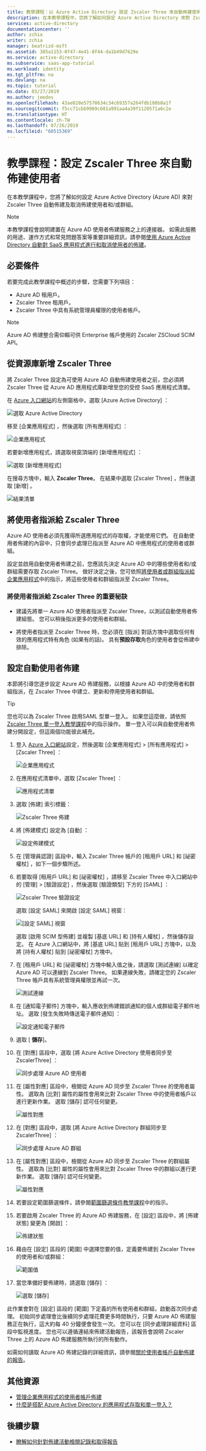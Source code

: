 ```yaml
---
title: 教學課程：以 Azure Active Directory 設定 Zscaler Three 來自動佈建使用者 | Microsoft Docs
description: 在本教學課程中，您將了解如何設定 Azure Active Directory 來對 Zscaler Three 自動佈建及取消佈建使用者帳戶。
services: active-directory
documentationcenter: ''
author: zchia
writer: zchia
manager: beatrizd-msft
ms.assetid: 385a1153-0f47-4e41-8f44-da1b49d7629e
ms.service: active-directory
ms.subservice: saas-app-tutorial
ms.workload: identity
ms.tgt_pltfrm: na
ms.devlang: na
ms.topic: tutorial
ms.date: 03/27/2019
ms.author: jeedes
ms.openlocfilehash: 43ae028e57578634c34c69357a264fdb180b8a1f
ms.sourcegitcommit: f5cc71cbb9969c681a991aa4a39f1120571a6c2e
ms.translationtype: HT
ms.contentlocale: zh-TW
ms.lasthandoff: 07/26/2019
ms.locfileid: "68515369"
---
```

# <a name="tutorial-configure-zscaler-three-for-automatic-user-provisioning"></a>教學課程：設定 Zscaler Three 來自動佈建使用者

在本教學課程中，您將了解如何設定 Azure Active Directory (Azure AD) 來對 Zscaler Three 自動佈建及取消佈建使用者和/或群組。

> [!NOTE]
> 本教學課程會說明建置在 Azure AD 使用者佈建服務之上的連接器。 如需此服務的用途、運作方式和常見問題答案等重要詳細資訊，請參閱[使用 Azure Active Directory 自動對 SaaS 應用程式進行和取消使用者的佈建](../active-directory-saas-app-provisioning.md)。

## <a name="prerequisites"></a>必要條件

若要完成此教學課程中概述的步驟，您需要下列項目：

* Azure AD 租用戶。
* Zscaler Three 租用戶。
* Zscaler Three 中具有系統管理員權限的使用者帳戶。

> [!NOTE]
> Azure AD 佈建整合需仰賴可供 Enterprise 帳戶使用的 Zscaler ZSCloud SCIM API。

## <a name="adding-zscaler-three-from-the-gallery"></a>從資源庫新增 Zscaler Three

將 Zscaler Three 設定為可使用 Azure AD 自動佈建使用者之前，您必須將 Zscaler Three 從 Azure AD 應用程式庫新增至您的受控 SaaS 應用程式清單。

在 [Azure 入口網站](https://portal.azure.com)的左側窗格中，選取 [Azure Active Directory]  ：

![選取 Azure Active Directory](common/select-azuread.png)

移至 [企業應用程式]  ，然後選取 [所有應用程式]  ：

![企業應用程式](common/enterprise-applications.png)

若要新增應用程式，請選取視窗頂端的 [新增應用程式]  ：

![選取 [新增應用程式]](common/add-new-app.png)

在搜尋方塊中，輸入 **Zscaler Three**。 在結果中選取 [Zscaler Three]  ，然後選取 [新增]  。

![結果清單](common/search-new-app.png)

## <a name="assign-users-to-zscaler-three"></a>將使用者指派給 Zscaler Three

Azure AD 使用者必須先獲得所選應用程式的存取權，才能使用它們。 在自動使用者佈建的內容中，只會同步處理已指派至 Azure AD 中應用程式的使用者或群組。

設定並啟用自動使用者佈建之前，您應該先決定 Azure AD 中的哪些使用者和/或群組需要存取 Zscaler Three。 做好決定之後，您可依照[將使用者或群組指派給企業應用程式](https://docs.microsoft.com/azure/active-directory/active-directory-coreapps-assign-user-azure-portal)中的指示，將這些使用者和群組指派至 Zscaler Three。

### <a name="important-tips-for-assigning-users-to-zscaler-three"></a>將使用者指派給 Zscaler Three 的重要秘訣

* 建議先將單一 Azure AD 使用者指派至 Zscaler Three，以測試自動使用者佈建組態。 您可以稍後指派更多的使用者和群組。

* 將使用者指派至 Zscaler Three 時，您必須在 [指派] 對話方塊中選取任何有效的應用程式特有角色 (如果有的話)。 具有**預設存取**角色的使用者會從佈建中排除。

## <a name="set-up-automatic-user-provisioning"></a>設定自動使用者佈建

本節將引導您逐步設定 Azure AD 佈建服務，以根據 Azure AD 中的使用者和群組指派，在 Zscaler Three 中建立、更新和停用使用者和群組。

> [!TIP]
> 您也可以為 Zscaler Three 啟用SAML 型單一登入。 如果您這麼做，請依照 [Zscaler Three 單一登入教學課程](zscaler-three-tutorial.md)中的指示操作。 單一登入可以與自動使用者佈建分開設定，但這兩個功能彼此補充。

1. 登入 [Azure 入口網站](https://portal.azure.com)設定，然後選取 [企業應用程式]   > [所有應用程式]   > [Zscaler Three]  ：

    ![企業應用程式](common/enterprise-applications.png)

2. 在應用程式清單中，選取 [Zscaler Three]  ：

    ![應用程式清單](common/all-applications.png)

3. 選取 [佈建]  索引標籤：

    ![Zscaler Three 佈建](./media/zscaler-three-provisioning-tutorial/provisioning-tab.png)

4. 將 [佈建模式]  設定為 [自動]  ：

    ![設定佈建模式](./media/zscaler-three-provisioning-tutorial/provisioning-credentials.png)

5. 在 [管理員認證]  區段中，輸入 Zscaler Three 帳戶的 [租用戶 URL]  和 [祕密權杖]  ，如下一個步驟所述。

6. 若要取得 [租用戶 URL]  和 [祕密權杖]  ，請移至 Zscaler Three 中入口網站中的 [管理]   > [驗證設定]  ，然後選取 [驗證類型]  下方的 [SAML]  ：

    ![Zscaler Three 驗證設定](./media/zscaler-three-provisioning-tutorial/secret-token-1.png)

    選取 [設定 SAML]  來開啟 [設定 SAML]  視窗：

    ![[設定 SAML] 視窗](./media/zscaler-three-provisioning-tutorial/secret-token-2.png)

    選取 [啟用 SCIM 型佈建]  並複製 [基底 URL]  和 [持有人權杖]  ，然後儲存設定。 在 Azure 入口網站中，將 [基底 URL]  貼到 [租用戶 URL]  方塊中，以及將 [持有人權杖]  貼到 [祕密權杖]  方塊中。

7. 在 [租用戶 URL]  和 [祕密權杖]  方塊中輸入值之後，請選取 [測試連線]  以確定 Azure AD 可以連線到 Zscaler Three。 如果連線失敗，請確定您的 Zscaler Three 帳戶具有系統管理員權限並再試一次。

    ![測試連線](./media/zscaler-three-provisioning-tutorial/test-connection.png)

8. 在 [通知電子郵件]  方塊中，輸入應收到佈建錯誤通知的個人或群組電子郵件地址。 選取 [發生失敗時傳送電子郵件通知]  ：

    ![設定通知電子郵件](./media/zscaler-three-provisioning-tutorial/notification.png)

9. 選取 [ **儲存**]。

10. 在 [對應]  區段中，選取 [將 Azure Active Directory 使用者同步至 ZscalerThree]  ：

    ![同步處理 Azure AD 使用者](./media/zscaler-three-provisioning-tutorial/user-mappings.png)

11. 在 [屬性對應]  區段中，檢閱從 Azure AD 同步至 Zscaler Three 的使用者屬性。 選取為 [比對]  屬性的屬性會用來比對 Zscaler Three 中的使用者帳戶以進行更新作業。 選取 [儲存]  認可任何變更。

    ![屬性對應](./media/zscaler-three-provisioning-tutorial/user-attribute-mappings.png)

12. 在 [對應]  區段中，選取 [將 Azure Active Directory 群組同步至 ZscalerThree]  ：

    ![同步處理 Azure AD 群組](./media/zscaler-three-provisioning-tutorial/group-mappings.png)

13. 在 [屬性對應]  區段中，檢閱從 Azure AD 同步至 Zscaler Three 的群組屬性。 選取為 [比對]  屬性的屬性會用來比對 Zscaler Three 中的群組以進行更新作業。 選取 [儲存]  認可任何變更。

    ![屬性對應](./media/zscaler-three-provisioning-tutorial/group-attribute-mappings.png)

14. 若要設定範圍篩選條件，請參閱[範圍篩選條件教學課程](./../active-directory-saas-scoping-filters.md)中的指示。

15. 若要啟用 Zscaler Three 的 Azure AD 佈建服務，在 [設定]  區段中，將 [佈建狀態]  變更為 [開啟]  ：

    ![佈建狀態](./media/zscaler-three-provisioning-tutorial/provisioning-status.png)

16. 藉由在 [設定]  區段的 [範圍]  中選擇您要的值，定義要佈建到 Zscaler Three 的使用者和/或群組：

    ![範圍值](./media/zscaler-three-provisioning-tutorial/scoping.png)

17. 當您準備好要佈建時，請選取 [儲存]  ：

    ![選取 [儲存]](./media/zscaler-three-provisioning-tutorial/save-provisioning.png)

此作業會對在 [設定]  區段的 [範圍]  下定義的所有使用者和群組，啟動首次同步處理。 初始同步處理會比後續同步處理花費更多時間執行，只要 Azure AD 佈建服務正在執行，這大約每 40 分鐘便會發生一次。 您可以在 [同步處理詳細資料]  區段中監視進度。 您也可以遵循連結來佈建活動報告，該報告會說明 Zscaler Three 上的 Azure AD 佈建服務所執行的所有動作。

如需如何讀取 Azure AD 佈建記錄的詳細資訊，請參閱[關於使用者帳戶自動佈建的報告](../active-directory-saas-provisioning-reporting.md)。

## <a name="additional-resources"></a>其他資源

* [管理企業應用程式的使用者帳戶佈建](../manage-apps/configure-automatic-user-provisioning-portal.md)
* [什麼是搭配 Azure Active Directory 的應用程式存取和單一登入？](../manage-apps/what-is-single-sign-on.md)

## <a name="next-steps"></a>後續步驟

* [瞭解如何針對佈建活動檢閱記錄和取得報告](../active-directory-saas-provisioning-reporting.md)

<!--Image references-->
[1]: ./media/zscaler-three-provisioning-tutorial/tutorial-general-01.png
[2]: ./media/zscaler-three-provisioning-tutorial/tutorial-general-02.png
[3]: ./media/zscaler-three-provisioning-tutorial/tutorial-general-03.png
